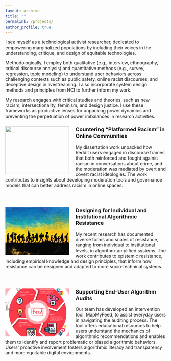 ```yaml
---
layout: archive
title: ""
permalink: /projects/
author_profile: true
---
```


I see myself as a technological activist researcher, dedicated to empowering marginalized populations by including their voices in the understanding, critique, and design of equitable technologies. 

Methodologically, I employ both qualitative (e.g., interview, ethnography, critical discourse analysis) and quantitative methods (e.g., survey, regression, topic modeling) to understand user behaviors across challenging contexts such as public safety, online racist discourses, and deceptive design in livestreaming. I also incorporate system design methods and principles from HCI to further inform my work. 

My research engages with critical studies and theories, such as new racism, intersectionality, feminism, and design justice. I use these frameworks as productive lenses for unpacking power dynamics and preventing the perpetuation of power imbalances in research activities. 

<div class="project" style="margin-bottom: 60px;">
    <img src="/images/reddit.jpg" alt="" style="width: 200px; height: 150px; object-fit: cover; margin-right: 20px; float: left;">
    <div class="project-info">
        <h3>Countering “Platformed Racism” in Online Communities</h3>
        <p>My dissertation work unpacked how Reddit users engaged in discourse frames that both reinforced and fought against racism in conversations about crime, and the moderation was mediated by overt and covert racist ideologies. The work contributes to insights about developing moderation tools and governance models that can better address racism in online spaces.</p>
    </div>
</div>

<div class="project" style="margin-bottom: 60px;">
    <img src="/images/resistance.jpg" alt="" style="width: 200px; height: 150px; object-fit: cover; margin-right: 20px; float: left;">
    <div class="project-info">
        <h3>Designing for Individual and Institutional Algorithmic Resistance</h3>
        <p>My recent research has documented diverse forms and scales of resistance, ranging from individual to institutional levels, in algorithm-amplified systems. The work contributes to epistemic resistance, including empirical knowledge and design principles, that inform how resistance can be designed and adapted to more socio-technical systems.</p>
    </div>
</div>

<div class="project" style="margin-bottom: 60px;">
    <img src="/images/feed.jpg" alt="" style="width: 200px; height: 150px; object-fit: cover; margin-right: 20px; float: left;">
    <div class="project-info">
        <h3>Supporting End-User Algorithm Audits</h3>
        <p>Our team has developed an intervention tool, MapMyFeed, to assist everyday users in navigating the auditing process. The tool offers educational resources to help users understand the mechanics of algorithmic recommendations and enables them to identify and report problematic or biased algorithmic behaviors. Users' proactive involvement fosters algorithmic literacy and transparency and more equitable digital environments.</p>
    </div>
</div>

<!--
### Countering “Platformed Racism” in Online Communities

My dissertation work unpacked how Reddit users engaged in discourse frames that both re-enforce and fight against racism, and the interactions and moderation on Reddit were deeply mediated by and through overt and covert racist ideologies.

### Designing for Individual and Institutional Algorithmic Resistance

My research documents diverse forms and scales of resistance, ranging from individual to institutional levels. These works contribute to epistemic resistance, including empirical knowledge and design principles, that inform how resistance can be designed and adapted to more socio-technical systems.

### Supporting End-User Algorithm Audits

Our team has developed an intervention tool, MapMyFeed, to assist everyday users in navigating the auditing process. The tool offers educational resources to help users understand the mechanics of algorithmic recommendations and enables them to identify and report problematic or biased algorithmic behaviors. Users’ proactive involvement fosters algorithmic literacy and transparency and more equitable digital environments.
-->


